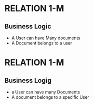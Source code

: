 # RELATION 1-M


## Business Logic

- A User can have Many documents
- A Document belongs to a user

# RELATION 1-M


## Business Logig

- a User can have many Documents
- A document belongs to a specific User

